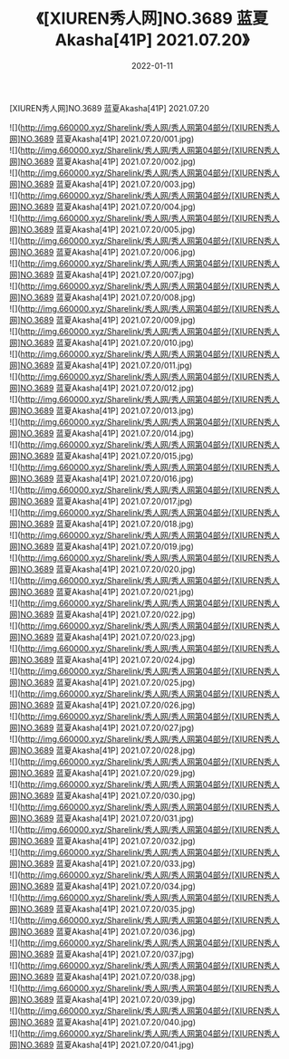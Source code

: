 ﻿---
layout: post
title:  《[XIUREN秀人网]NO.3689 蓝夏Akasha[41P] 2021.07.20》
date:   2022-01-11
img: http://img.660000.xyz/Sharelink/秀人网/秀人网第04部分/[XIUREN秀人网]NO.3689 蓝夏Akasha[41P] 2021.07.20/000.jpg
categories: [美女, 清纯, 唯美]
---

[XIUREN秀人网]NO.3689 蓝夏Akasha[41P] 2021.07.20

 ![](http://img.660000.xyz/Sharelink/秀人网/秀人网第04部分/[XIUREN秀人网]NO.3689 蓝夏Akasha[41P] 2021.07.20/001.jpg) <br>![](http://img.660000.xyz/Sharelink/秀人网/秀人网第04部分/[XIUREN秀人网]NO.3689 蓝夏Akasha[41P] 2021.07.20/002.jpg) <br>![](http://img.660000.xyz/Sharelink/秀人网/秀人网第04部分/[XIUREN秀人网]NO.3689 蓝夏Akasha[41P] 2021.07.20/003.jpg) <br>![](http://img.660000.xyz/Sharelink/秀人网/秀人网第04部分/[XIUREN秀人网]NO.3689 蓝夏Akasha[41P] 2021.07.20/004.jpg) <br>![](http://img.660000.xyz/Sharelink/秀人网/秀人网第04部分/[XIUREN秀人网]NO.3689 蓝夏Akasha[41P] 2021.07.20/005.jpg) <br>![](http://img.660000.xyz/Sharelink/秀人网/秀人网第04部分/[XIUREN秀人网]NO.3689 蓝夏Akasha[41P] 2021.07.20/006.jpg) <br>![](http://img.660000.xyz/Sharelink/秀人网/秀人网第04部分/[XIUREN秀人网]NO.3689 蓝夏Akasha[41P] 2021.07.20/007.jpg) <br>![](http://img.660000.xyz/Sharelink/秀人网/秀人网第04部分/[XIUREN秀人网]NO.3689 蓝夏Akasha[41P] 2021.07.20/008.jpg) <br>![](http://img.660000.xyz/Sharelink/秀人网/秀人网第04部分/[XIUREN秀人网]NO.3689 蓝夏Akasha[41P] 2021.07.20/009.jpg) <br>![](http://img.660000.xyz/Sharelink/秀人网/秀人网第04部分/[XIUREN秀人网]NO.3689 蓝夏Akasha[41P] 2021.07.20/010.jpg) <br>![](http://img.660000.xyz/Sharelink/秀人网/秀人网第04部分/[XIUREN秀人网]NO.3689 蓝夏Akasha[41P] 2021.07.20/011.jpg) <br>![](http://img.660000.xyz/Sharelink/秀人网/秀人网第04部分/[XIUREN秀人网]NO.3689 蓝夏Akasha[41P] 2021.07.20/012.jpg) <br>![](http://img.660000.xyz/Sharelink/秀人网/秀人网第04部分/[XIUREN秀人网]NO.3689 蓝夏Akasha[41P] 2021.07.20/013.jpg) <br>![](http://img.660000.xyz/Sharelink/秀人网/秀人网第04部分/[XIUREN秀人网]NO.3689 蓝夏Akasha[41P] 2021.07.20/014.jpg) <br>![](http://img.660000.xyz/Sharelink/秀人网/秀人网第04部分/[XIUREN秀人网]NO.3689 蓝夏Akasha[41P] 2021.07.20/015.jpg) <br>![](http://img.660000.xyz/Sharelink/秀人网/秀人网第04部分/[XIUREN秀人网]NO.3689 蓝夏Akasha[41P] 2021.07.20/016.jpg) <br>![](http://img.660000.xyz/Sharelink/秀人网/秀人网第04部分/[XIUREN秀人网]NO.3689 蓝夏Akasha[41P] 2021.07.20/017.jpg) <br>![](http://img.660000.xyz/Sharelink/秀人网/秀人网第04部分/[XIUREN秀人网]NO.3689 蓝夏Akasha[41P] 2021.07.20/018.jpg) <br>![](http://img.660000.xyz/Sharelink/秀人网/秀人网第04部分/[XIUREN秀人网]NO.3689 蓝夏Akasha[41P] 2021.07.20/019.jpg) <br>![](http://img.660000.xyz/Sharelink/秀人网/秀人网第04部分/[XIUREN秀人网]NO.3689 蓝夏Akasha[41P] 2021.07.20/020.jpg) <br>![](http://img.660000.xyz/Sharelink/秀人网/秀人网第04部分/[XIUREN秀人网]NO.3689 蓝夏Akasha[41P] 2021.07.20/021.jpg) <br>![](http://img.660000.xyz/Sharelink/秀人网/秀人网第04部分/[XIUREN秀人网]NO.3689 蓝夏Akasha[41P] 2021.07.20/022.jpg) <br>![](http://img.660000.xyz/Sharelink/秀人网/秀人网第04部分/[XIUREN秀人网]NO.3689 蓝夏Akasha[41P] 2021.07.20/023.jpg) <br>![](http://img.660000.xyz/Sharelink/秀人网/秀人网第04部分/[XIUREN秀人网]NO.3689 蓝夏Akasha[41P] 2021.07.20/024.jpg) <br>![](http://img.660000.xyz/Sharelink/秀人网/秀人网第04部分/[XIUREN秀人网]NO.3689 蓝夏Akasha[41P] 2021.07.20/025.jpg) <br>![](http://img.660000.xyz/Sharelink/秀人网/秀人网第04部分/[XIUREN秀人网]NO.3689 蓝夏Akasha[41P] 2021.07.20/026.jpg) <br>![](http://img.660000.xyz/Sharelink/秀人网/秀人网第04部分/[XIUREN秀人网]NO.3689 蓝夏Akasha[41P] 2021.07.20/027.jpg) <br>![](http://img.660000.xyz/Sharelink/秀人网/秀人网第04部分/[XIUREN秀人网]NO.3689 蓝夏Akasha[41P] 2021.07.20/028.jpg) <br>![](http://img.660000.xyz/Sharelink/秀人网/秀人网第04部分/[XIUREN秀人网]NO.3689 蓝夏Akasha[41P] 2021.07.20/029.jpg) <br>![](http://img.660000.xyz/Sharelink/秀人网/秀人网第04部分/[XIUREN秀人网]NO.3689 蓝夏Akasha[41P] 2021.07.20/030.jpg) <br>![](http://img.660000.xyz/Sharelink/秀人网/秀人网第04部分/[XIUREN秀人网]NO.3689 蓝夏Akasha[41P] 2021.07.20/031.jpg) <br>![](http://img.660000.xyz/Sharelink/秀人网/秀人网第04部分/[XIUREN秀人网]NO.3689 蓝夏Akasha[41P] 2021.07.20/032.jpg) <br>![](http://img.660000.xyz/Sharelink/秀人网/秀人网第04部分/[XIUREN秀人网]NO.3689 蓝夏Akasha[41P] 2021.07.20/033.jpg) <br>![](http://img.660000.xyz/Sharelink/秀人网/秀人网第04部分/[XIUREN秀人网]NO.3689 蓝夏Akasha[41P] 2021.07.20/034.jpg) <br>![](http://img.660000.xyz/Sharelink/秀人网/秀人网第04部分/[XIUREN秀人网]NO.3689 蓝夏Akasha[41P] 2021.07.20/035.jpg) <br>![](http://img.660000.xyz/Sharelink/秀人网/秀人网第04部分/[XIUREN秀人网]NO.3689 蓝夏Akasha[41P] 2021.07.20/036.jpg) <br>![](http://img.660000.xyz/Sharelink/秀人网/秀人网第04部分/[XIUREN秀人网]NO.3689 蓝夏Akasha[41P] 2021.07.20/037.jpg) <br>![](http://img.660000.xyz/Sharelink/秀人网/秀人网第04部分/[XIUREN秀人网]NO.3689 蓝夏Akasha[41P] 2021.07.20/038.jpg) <br>![](http://img.660000.xyz/Sharelink/秀人网/秀人网第04部分/[XIUREN秀人网]NO.3689 蓝夏Akasha[41P] 2021.07.20/039.jpg) <br>![](http://img.660000.xyz/Sharelink/秀人网/秀人网第04部分/[XIUREN秀人网]NO.3689 蓝夏Akasha[41P] 2021.07.20/040.jpg) <br>![](http://img.660000.xyz/Sharelink/秀人网/秀人网第04部分/[XIUREN秀人网]NO.3689 蓝夏Akasha[41P] 2021.07.20/041.jpg) <br>